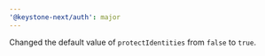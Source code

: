 ```yaml
---
'@keystone-next/auth': major
---
```


Changed the default value of `protectIdentities` from `false` to `true`.
